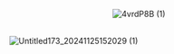              ![4vrdP8B (1)](https://github.com/user-attachments/assets/be9e00a0-04e1-4061-9637-e712c1c05dc2)
 
                     ![Untitled173_20241125152029 (1)](https://github.com/user-attachments/assets/f38217ff-b673-42de-96d9-7a2b169a0572)
<!---
mulloily/mulloily is a ✨ special ✨ repository because its `README.md` (this file) appears on your GitHub profile.
You can click the Preview link to take a look at your changes.
--->
